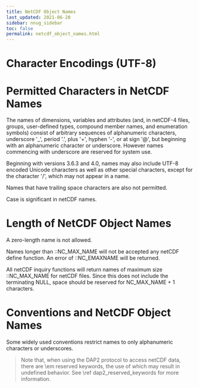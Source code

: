 ```yaml
---
title: NetCDF Object Names
last_updated: 2021-06-28
sidebar: nnug_sidebar
toc: false
permalink: netcdf_object_names.html
---
```


# Character Encodings (UTF-8)
# Permitted Characters in NetCDF Names

The names of dimensions, variables and attributes (and, in netCDF-4 files, groups, user-defined types, compound member names, and enumeration symbols) consist of arbitrary sequences of alphanumeric characters, underscore '_', period '.', plus '+', hyphen '-', or at sign '@', but beginning with an alphanumeric character or underscore. However names commencing with underscore are reserved for system use.

Beginning with versions 3.6.3 and 4.0, names may also include UTF-8 encoded Unicode characters as well as other special characters, except for the character '/', which may not appear in a name.

Names that have trailing space characters are also not permitted.

Case is significant in netCDF names.

# Length of NetCDF Object Names

[//]: # (TODO: Separate out the netCDF-C specific material.)
A zero-length name is not allowed.

Names longer than ::NC_MAX_NAME will not be accepted any netCDF define function. An error of ::NC_EMAXNAME will be returned.

All netCDF inquiry functions will return names of maximum size ::NC_MAX_NAME for netCDF files. Since this does not include the terminating NULL, space should be reserved for NC_MAX_NAME + 1 characters.

# Conventions and NetCDF Object Names

Some widely used conventions restrict names to only alphanumeric characters or underscores.

> Note that, when using the DAP2 protocol to access netCDF data, there are \em reserved keywords, the use of which may result in undefined behavior.  See \ref dap2_reserved_keywords for more information.
